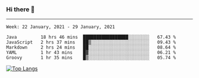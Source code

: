 ### Hi there 👋
---
<!--START_SECTION:waka-->
```text
Week: 22 January, 2021 - 29 January, 2021

Java         18 hrs 46 mins  █████████████████░░░░░░░░   67.43 % 
JavaScript   2 hrs 37 mins   ██▒░░░░░░░░░░░░░░░░░░░░░░   09.43 % 
Markdown     2 hrs 24 mins   ██░░░░░░░░░░░░░░░░░░░░░░░   08.64 % 
YAML         1 hr 43 mins    █▓░░░░░░░░░░░░░░░░░░░░░░░   06.21 % 
Groovy       1 hr 35 mins    █▒░░░░░░░░░░░░░░░░░░░░░░░   05.74 % 
```
<!--END_SECTION:waka-->

[![Top Langs](https://github-readme-stats.vercel.app/api/top-langs/?username=HyunAh-iia&layout=compact)](https://github.com/anuraghazra/github-readme-stats)
<!--
**HyunAh-iia/HyunAh-iia** is a ✨ _special_ ✨ repository because its `README.md` (this file) appears on your GitHub profile.

Here are some ideas to get you started:

- 🔭 I’m currently working on ...
- 🌱 I’m currently learning ...
- 👯 I’m looking to collaborate on ...
- 🤔 I’m looking for help with ...
- 💬 Ask me about ...
- 📫 How to reach me: ...
- 😄 Pronouns: ...
- ⚡ Fun fact: ...
-->

